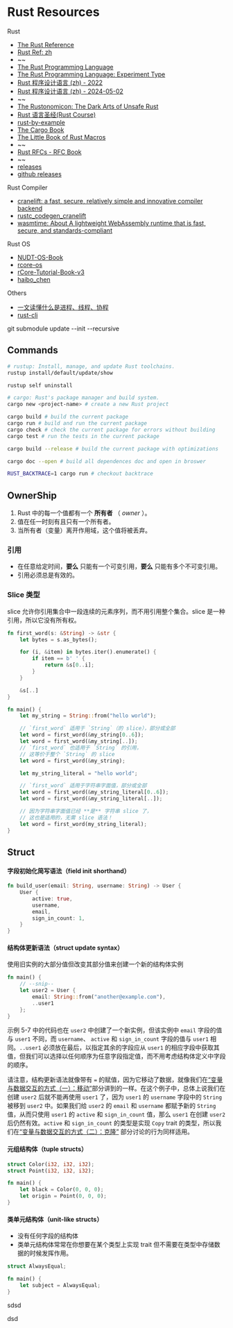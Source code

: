 # Rust Resources

Rust

- [The Rust Reference](https://doc.rust-lang.org/reference/)
- [Rust Ref: zh](https://rustwiki.org/zh-CN/reference/)
- ~~
- [The Rust Programming Language](https://doc.rust-lang.org/stable/book/)
- [The Rust Programming Language: Experiment Type](https://rust-book.cs.brown.edu/)
- [Rust 程序设计语言 (zh) - 2022](https://rustwiki.org/zh-CN/book/title-page.html)
- [Rust 程序设计语言 (zh) - 2024-05-02 ](https://kaisery.github.io/trpl-zh-cn/)
- ~~
- [The Rustonomicon: The Dark Arts of Unsafe Rust](https://doc.rust-lang.org/stable/nomicon/)
- [Rust 语言圣经(Rust Course)](https://course.rs/about-book.html)
- [rust-by-example](https://doc.rust-lang.org/rust-by-example/)
- [The Cargo Book](https://doc.rust-lang.org/cargo/index.html)
- [The Little Book of Rust Macros](https://veykril.github.io/tlborm/introduction.html)
- ~~
- [Rust RFCs - RFC Book](https://rust-lang.github.io/rfcs/introduction.html)
- ~~
- [releases](https://releases.rs/)
- [github releases](https://github.com/rust-lang/rust/releases)

Rust Compiler

- [cranelift: a fast, secure, relatively simple and innovative compiler backend](https://cranelift.dev/)
- [rustc_codegen_cranelift](https://github.com/rust-lang/rustc_codegen_cranelift/)
- [wasmtime: About
  A lightweight WebAssembly runtime that is fast, secure, and standards-compliant](https://github.com/bytecodealliance/wasmtime/)

Rust OS

- [NUDT-OS-Book](https://flying-rind.github.io/mini-Rust-os/)
- [rcore-os](https://github.com/rcore-os)
- [rCore-Tutorial-Book-v3](https://rcore-os.cn/rCore-Tutorial-Book-v3/chapter0/5setup-devel-env.html)
- [haibo_chen](https://ipads.se.sjtu.edu.cn/pub/members/haibo_chen)

Others

- [一文读懂什么是进程、线程、协程](https://www.cnblogs.com/Survivalist/p/11527949.html)
- [rust-cli](https://rust-cli.github.io/book/index.html)

git submodule update --init --recursive

## Commands

```bash
# rustup: Install, manage, and update Rust toolchains.
rustup install/default/update/show

rustup self uninstall

# cargo: Rust's package manager and build system.
cargo new <project-name> # create a new Rust project

cargo build # build the current package
cargo run # build and run the current package
cargo check # check the current package for errors without building
cargo test # run the tests in the current package

cargo build --release # build the current package with optimizations

cargo doc --open # build all dependences doc and open in broswer

RUST_BACKTRACE=1 cargo run # checkout backtrace
```

## OwnerShip

1. Rust 中的每一个值都有一个 **所有者** （ _owner_ ）。
2. 值在任一时刻有且只有一个所有者。
3. 当所有者（变量）离开作用域，这个值将被丢弃。

### 引用

- 在任意给定时间，**要么** 只能有一个可变引用，**要么** 只能有多个不可变引用。
- 引用必须总是有效的。

### Slice 类型

slice 允许你引用集合中一段连续的元素序列，而不用引用整个集合。slice 是一种引用，所以它没有所有权。

```rust
fn first_word(s: &String) -> &str {
    let bytes = s.as_bytes();

    for (i, &item) in bytes.iter().enumerate() {
        if item == b' ' {
            return &s[0..i];
        }
    }

    &s[..]
}

```

```rust
fn main() {
    let my_string = String::from("hello world");

    // `first_word` 适用于 `String`（的 slice），部分或全部
    let word = first_word(&my_string[0..6]);
    let word = first_word(&my_string[..]);
    // `first_word` 也适用于 `String` 的引用，
    // 这等价于整个 `String` 的 slice
    let word = first_word(&my_string);

    let my_string_literal = "hello world";

    // `first_word` 适用于字符串字面值，部分或全部
    let word = first_word(&my_string_literal[0..6]);
    let word = first_word(&my_string_literal[..]);

    // 因为字符串字面值已经 **是** 字符串 slice 了，
    // 这也是适用的，无需 slice 语法！
    let word = first_word(my_string_literal);
}
```

## Struct

#### 字段初始化简写语法（field init shorthand）

```rust
fn build_user(email: String, username: String) -> User {
    User {
        active: true,
        username,
        email,
        sign_in_count: 1,
    }
}
```

#### 结构体更新语法（struct update syntax）

使用旧实例的大部分值但改变其部分值来创建一个新的结构体实例

```rust
fn main() {
    // --snip--
    let user2 = User {
        email: String::from("another@example.com"),
        ..user1
    };
}
```

示例 5-7 中的代码也在 `user2` 中创建了一个新实例，但该实例中 `email` 字段的值与 `user1` 不同，而 `username`、 `active` 和 `sign_in_count` 字段的值与 `user1` 相同。`..user1` 必须放在最后，以指定其余的字段应从 `user1` 的相应字段中获取其值，但我们可以选择以任何顺序为任意字段指定值，而不用考虑结构体定义中字段的顺序。

请注意，结构更新语法就像带有 `=` 的赋值，因为它移动了数据，就像我们在[“变量与数据交互的方式（一）：移动”](https://kaisery.github.io/trpl-zh-cn/ch04-01-what-is-ownership.html#%E5%8F%98%E9%87%8F%E4%B8%8E%E6%95%B0%E6%8D%AE%E4%BA%A4%E4%BA%92%E7%9A%84%E6%96%B9%E5%BC%8F%E4%B8%80%E7%A7%BB%E5%8A%A8)部分讲到的一样。在这个例子中，总体上说我们在创建 `user2` 后就不能再使用 `user1` 了，因为 `user1` 的 `username` 字段中的 `String` 被移到 `user2` 中。如果我们给 `user2` 的 `email` 和 `username` 都赋予新的 `String` 值，从而只使用 `user1` 的 `active` 和 `sign_in_count` 值，那么 `user1` 在创建 `user2` 后仍然有效。`active` 和 `sign_in_count` 的类型是实现 `Copy` trait 的类型，所以我们在[“变量与数据交互的方式（二）：克隆”](https://kaisery.github.io/trpl-zh-cn/ch04-01-what-is-ownership.html#%E5%8F%98%E9%87%8F%E4%B8%8E%E6%95%B0%E6%8D%AE%E4%BA%A4%E4%BA%92%E7%9A%84%E6%96%B9%E5%BC%8F%E4%BA%8C%E5%85%8B%E9%9A%86) 部分讨论的行为同样适用。

#### 元组结构体（tuple structs）

```rust
struct Color(i32, i32, i32);
struct Point(i32, i32, i32);

fn main() {
    let black = Color(0, 0, 0);
    let origin = Point(0, 0, 0);
}
```

#### 类单元结构体（unit-like structs）

- 没有任何字段的结构体
- 类单元结构体常常在你想要在某个类型上实现 trait 但不需要在类型中存储数据的时候发挥作用。

```rust
struct AlwaysEqual;

fn main() {
    let subject = AlwaysEqual;
}
```

sdsd

dsd
